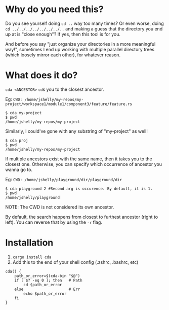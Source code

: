 # Why do you need this?
Do you see yourself doing `cd ..` way too many times?
Or even worse, doing `cd ../../../../../../../..` and making a guess that the directory you end up at is "close enough"?
If yes, then this tool is for you.

And before you say "just organize your directories in a more meaningful way!", sometimes I end up working with multiple parallel directory trees (which loosely mirror each other), for whatever reason.

# What does it do?
`cda <ANCESTOR>` `cd`s you to the closest ancestor.

Eg:
`CWD: /home/jshelly/my-repos/my-project/workspace1/module1/component3/feature/feature.rs`
```
$ cda my-project
$ pwd
/home/jshelly/my-repos/my-project
```

Similarly, I could've gone with any substring of "my-project" as well!
```
$ cda proj
$ pwd
/home/jshelly/my-repos/my-project
```

If multiple ancestors exist with the same name, then it takes you to the closest one. Otherwise, you can specify which occurrence of ancestor you wanna go to.

Eg:
`CWD: /home/jshelly/playground/dir/playground/dir`
```
$ cda playground 2 #Second arg is occurence. By default, it is 1.
$ pwd
/home/jshelly/playground
```
NOTE: The CWD is not considered its own ancestor.

By default, the search happens from closest to furthest ancestor (right to left). You can reverse that by using the `-r` flag.


# Installation
1. `cargo install cda`
2. Add this to the end of your shell config (.zshrc, .bashrc, etc)
```
cda() {
    path_or_error=$(cda-bin "$@")
    if [ $? -eq 0 ]; then   # Path
        cd $path_or_error
    else                    # Err
        echo $path_or_error
    fi
}
```
